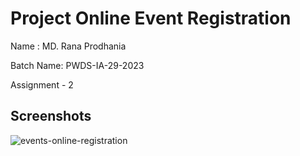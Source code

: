 
# Project Online Event Registration

Name : MD. Rana Prodhania

Batch Name: PWDS-IA-29-2023

Assignment - 2







## Screenshots
![events-online-registration](https://github.com/rana-prodhania/events_online_registration/assets/78629825/2c47646e-14e3-4327-b68c-6abdbb70807a)
